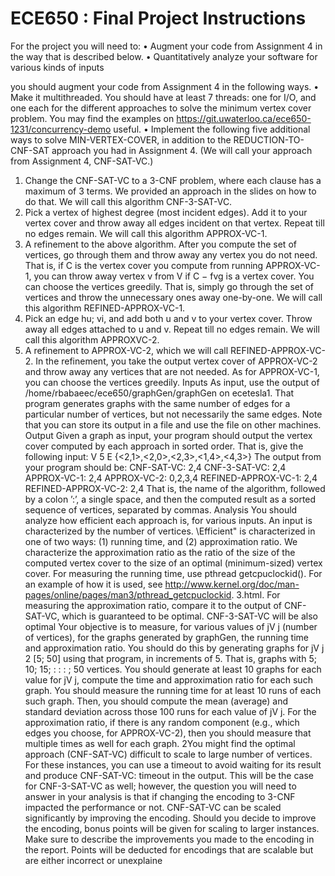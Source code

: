 # ECE650 : Final Project Instructions

For the project you will need to:
• Augment your code from Assignment 4 in the way that is described below.
• Quantitatively analyze your software for various kinds of inputs

you should augment your code from Assignment 4 in the following ways.
• Make it multithreaded. You should have at least 7 threads: one for I/O, and one each for the
different approaches to solve the minimum vertex cover problem. You may find the examples
on https://git.uwaterloo.ca/ece650-1231/concurrency-demo useful.
• Implement the following five additional ways to solve MIN-VERTEX-COVER, in addition
to the REDUCTION-TO-CNF-SAT approach you had in Assignment 4. (We will call your
approach from Assignment 4, CNF-SAT-VC.)
1. Change the CNF-SAT-VC to a 3-CNF problem, where each clause has a maximum of
3 terms. We provided an approach in the slides on how to do that. We will call this
algorithm CNF-3-SAT-VC.
2. Pick a vertex of highest degree (most incident edges). Add it to your vertex cover and
throw away all edges incident on that vertex. Repeat till no edges remain. We will call
this algorithm APPROX-VC-1.
3. A refinement to the above algorithm. After you compute the set of vertices, go through
them and throw away any vertex you do not need. That is, if C is the vertex cover you
compute from running APPROX-VC-1, you can throw away vertex v from V if C − fvg
is a vertex cover. You can choose the vertices greedily. That is, simply go through the set
of vertices and throw the unnecessary ones away one-by-one. We will call this algorithm
REFINED-APPROX-VC-1.
4. Pick an edge hu; vi, and add both u and v to your vertex cover. Throw away all edges
attached to u and v. Repeat till no edges remain. We will call this algorithm APPROXVC-2.
15. A refinement to APPROX-VC-2, which we will call REFINED-APPROX-VC-2. In the
refinement, you take the output vertex cover of APPROX-VC-2 and throw away any
vertices that are not needed. As for APPROX-VC-1, you can choose the vertices greedily.
Inputs
As input, use the output of /home/rbabaeec/ece650/graphGen/graphGen on ecetesla1. That
program generates graphs with the same number of edges for a particular number of vertices, but
not necessarily the same edges. Note that you can store its output in a file and use the file on other
machines.
Output
Given a graph as input, your program should output the vertex cover computed by each approach
in sorted order. That is, give the following input:
V 5
E {<2,1>,<2,0>,<2,3>,<1,4>,<4,3>}
The output from your program should be:
CNF-SAT-VC: 2,4
CNF-3-SAT-VC: 2,4
APPROX-VC-1: 2,4
APPROX-VC-2: 0,2,3,4
REFINED-APPROX-VC-1: 2,4
REFINED-APPROX-VC-2: 2,4
That is, the name of the algorithm, followed by a colon ’:’, a single space, and then the computed
result as a sorted sequence of vertices, separated by commas.
Analysis
You should analyze how efficient each approach is, for various inputs. An input is characterized
by the number of vertices. \Efficient" is characterized in one of two ways: (1) running time, and
(2) approximation ratio. We characterize the approximation ratio as the ratio of the size of the
computed vertex cover to the size of an optimal (minimum-sized) vertex cover.
For measuring the running time, use pthread getcpuclockid(). For an example of how it is
used, see http://www.kernel.org/doc/man-pages/online/pages/man3/pthread_getcpuclockid.
3.html.
For measuring the approximation ratio, compare it to the output of CNF-SAT-VC, which is
guaranteed to be optimal. CNF-3-SAT-VC will be also optimal
Your objective is to measure, for various values of jV j (number of vertices), for the graphs
generated by graphGen, the running time and approximation ratio. You should do this by generating
graphs for jV j 2 [5; 50] using that program, in increments of 5. That is, graphs with 5; 10; 15; : : : ; 50
vertices.
You should generate at least 10 graphs for each value for jV j, compute the time and approximation ratio for each such graph. You should measure the running time for at least 10 runs of each
such graph. Then, you should compute the mean (average) and standard deviation across those
100 runs for each value of jV j. For the approximation ratio, if there is any random component (e.g.,
which edges you choose, for APPROX-VC-2), then you should measure that multiple times as well
for each graph.
2You might find the optimal approach (CNF-SAT-VC) difficult to scale to large number of vertices. For these instances, you can use a timeout to avoid waiting for its result and produce
CNF-SAT-VC: timeout in the output.
This will be the case for CNF-3-SAT-VC as well; however, the question you will need to answer
in your analysis is that if changing the encoding to 3-CNF impacted the performance or not.
CNF-SAT-VC can be scaled significantly by improving the encoding. Should you decide to
improve the encoding, bonus points will be given for scaling to larger instances. Make sure to
describe the improvements you made to the encoding in the report. Points will be deducted for
encodings that are scalable but are either incorrect or unexplaine
